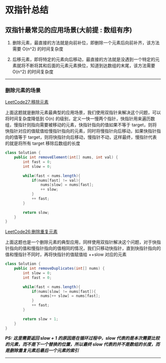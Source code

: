 # 双指针总结

## 双指针最常见的应用场景(大前提 : 数组有序)

1. 删除元素，最直接的方法就是向前补位，即删除一个元素后向前补齐，该方法需要 O(n^2) 的时间复杂度

2. 后移元素，即将特定的元素向后移动，最直接的方法就是没遇到一个特定的元素就将不断将其和后面的元素元素换位，知道到达数组的末尾，该方法需要 O(n^2) 的时间复杂度

---

### 删除元素的场景

[LeetCode27:移除元素](https://leetcode.com/problems/remove-element/)

上面这题就是删除元素最典型的应用场景，我们使用双指针来解决这个问题，可以将时间复杂度降低到 O(n) 的级别，定义一快一慢两个指针，快指针用来遍历数组，慢指针则指向需要被移动的元素，快指针指向的值如果不等于 target，则将快指针对应的值赋值给慢指针指向的元素，同时将慢指针向后移动，如果快指针指向的值等于 target，则将快指针向后移动，慢指针不动，这样最终，慢指针代表的就是将所有 target 移除后数组的长度

```java
class Solution {
    public int removeElement(int[] nums, int val) {
        int fast = 0;
        int slow = 0;
        
        while(fast < nums.length){
            if(nums[fast] != val){
                nums[slow] = nums[fast];
                ++ slow;
            }
            ++ fast;    
        }
        
        return slow;
    }
}
```

[LeetCode26:删除重复元素](https://leetcode.com/problems/remove-element/)

上面这题也是一个删除元素的典型应用，同样使用双指针解决这个问题，对于快指针指向的值和慢指针指向的值相同的情况，我们只移动快指针，直到快指针指向的值和慢指针不同时，再将快指针的值赋值给 ++slow 对应的元素

```java
class Solution {
    public int removeDuplicates(int[] nums) {
        int slow = 0;
        int fast = 0;
        
        while(fast < nums.length){
            if(nums[slow] != nums[fast]){
                nums[++ slow] = nums[fast];
            }
            ++ fast;
        }
        
        return slow + 1;
    }
}
```

***PS: 这里需要返回 slow + 1 的原因是在循环过程中，slow 代表的是本次需要比较的元素，而不是下一个替换的位置，所以最终 slow 代表的并不是数组的长度，而是删除重复元素后最后一个元素的索引***

---


